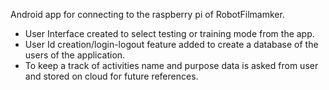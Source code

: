 Android app for connecting to the raspberry pi of RobotFilmamker.

- User Interface created to select testing or training mode from the app. 
- User Id creation/login-logout feature added to create a database of the users of the application.
- To keep a track of activities name and purpose data is asked from user and stored on cloud for future references.
